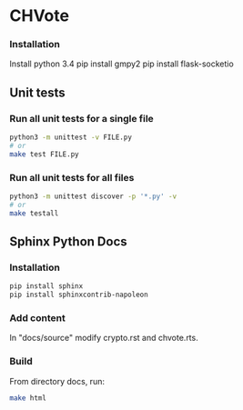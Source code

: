 # CHVote #

### Installation

Install python 3.4
pip install gmpy2
pip install flask-socketio

## Unit tests ##

### Run all unit tests for a single file ###

```bash
python3 -m unittest -v FILE.py
# or
make test FILE.py
```

### Run all unit tests for all files ###

```bash
python3 -m unittest discover -p '*.py' -v
# or
make testall
```

## Sphinx Python Docs ##

### Installation ###
```bash
pip install sphinx
pip install sphinxcontrib-napoleon
```

### Add content ###
In "docs/source" modify crypto.rst and chvote.rts.

### Build ###
From directory docs, run:
```bash
make html
```
